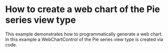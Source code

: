 # How to create a web chart of the Pie series view type


<p>This example demonstrates how to programmatically generate a web chart. In this example a WebChartControl of the Pie series view type is created via code.</p>

<br/>


